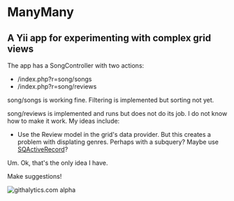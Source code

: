 ManyMany
====

A Yii app for experimenting with complex grid views
----

The app has a SongController with two actions:

* /index.php?r=song/songs
* /index.php?r=song/reviews

song/songs is working fine. Filtering is implemented but sorting not yet.

song/reviews is implemented and runs but does not do its job. I do not know how to
make it work. My ideas include:

* Use the Review model in the grid's data provider. But this creates a problem with
displating genres. Perhaps with a subquery? Maybe use
[SQActiveRecord](https://github.com/tom--/SQActiveRecord)?

Um. Ok, that's the only idea I have.

Make suggestions!




![githalytics.com alpha](https://cruel-calota.pagodabox.com/fd8ab8e88dd5a7ef5f6ab6d4b9b0254e)